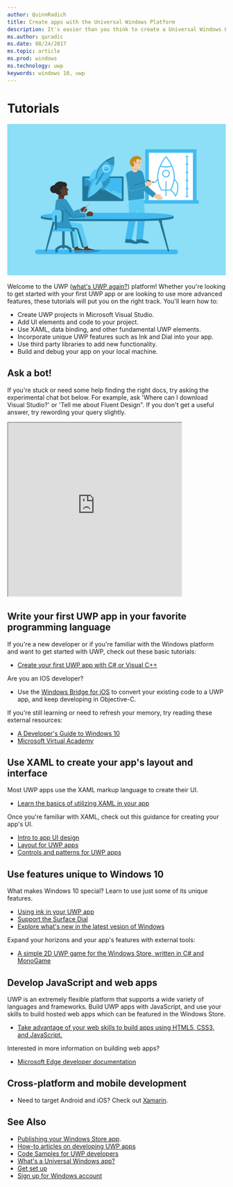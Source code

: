 ```yaml
---
author: QuinnRadich
title: Create apps with the Universal Windows Platform
description: It's easier than you think to create a Universal Windows Platform (UWP) app for Windows 10.
ms.author: quradic
ms.date: 08/24/2017
ms.topic: article
ms.prod: windows
ms.technology: uwp
keywords: windows 10, uwp
---
```


# Tutorials

![Build your app](images/build-your-app.png)

Welcome to the UWP ([what's UWP again?](whats-a-uwp.md)) platform! Whether you're looking to get started with your first UWP app or are looking to use more advanced features, these tutorials will put you on the right track. You'll learn how to:

-   Create UWP projects in Microsoft Visual Studio.
-   Add UI elements and code to your project.
-   Use XAML, data binding, and other fundamental UWP elements.
-   Incorporate unique UWP features such as Ink and Dial into your app.
-   Use third party libraries to add new functionality.
-   Build and debug your app on your local machine.

## Ask a bot!

If you're stuck or need some help finding the right docs, try asking the experimental chat bot below. For example, ask 'Where can I download Visual Studio?' or 'Tell me about Fluent Design". If you don't get a useful answer, try rewording your query slightly.

<iframe src='https://webchat.botframework.com/embed/DocBot4?s=T2nP6qZUXC8.cwA.lvc.AR-ZBwtULpaITu6_dAhMwrmg4R2GSLNzIoiMNFL8M7M' height="400" width="400"></iframe>

## Write your first UWP app in your favorite programming language

If you're a new developer or if you're familiar with the Windows platform and want to get started with UWP, check out these basic tutorials:

* [Create your first UWP app with C# or Visual C++](your-first-app.md)

Are you an IOS developer?

* Use the [Windows Bridge for iOS](https://developer.microsoft.com/windows/bridges/ios) to convert your existing code to a UWP app, and keep developing in Objective-C.

If you're still learning or need to refresh your memory, try reading these external resources:

* [A Developer's Guide to Windows 10](https://go.microsoft.com/fwlink/?linkid=850804)
* [Microsoft Virtual Academy](http://www.microsoftvirtualacademy.com/)

## Use XAML to create your app's layout and interface

Most UWP apps use the XAML markup language to create their UI.

* [Learn the basics of utilizing XAML in your app](xaml-basics-intro.md)

Once you're familiar with XAML, check out this guidance for creating your app's UI.

* [Intro to app UI design](../layout/design-and-ui-intro.md)
* [Layout for UWP apps](../layout/index.md)
* [Controls and patterns for UWP apps](../controls-and-patterns/index.md)

## Use features unique to Windows 10

What makes Windows 10 special? Learn to use just some of its unique features.

* [Using ink in your UWP app](ink-walkthrough.md)
* [Support the Surface Dial](radialcontroller-walkthrough.md)
* [Explore what's new in the latest vesion of Windows](../whats-new/windows-10-version-latest.md)

Expand your horizons and your app's features with external tools:

* [A simple 2D UWP game for the Windows Store, written in C# and MonoGame](get-started-tutorial-game-mg2d.md)

## Develop JavaScript and web apps

UWP is an extremely flexible platform that supports a wide variety of languages and frameworks. Build UWP apps with JavaScript, and use your skills to build hosted web apps which can be featured in the Windows Store.

* [Take advantage of your web skills to build apps using HTML5, CSS3, and JavaScript.](create-js-apps.md)

Interested in more information on building web apps?

* [Microsoft Edge developer documentation](https://docs.microsoft.com/microsoft-edge/)

## Cross-platform and mobile development

* Need to target Android and iOS? Check out [Xamarin](https://www.xamarin.com).

## See Also

* [Publishing your Windows Store app](https://developer.microsoft.com/store/publish-apps).
* [How-to articles on developing UWP apps](https://developer.microsoft.com/windows/apps/develop)
* [Code Samples for UWP developers](https://developer.microsoft.com/windows/samples)
* [What's a Universal Windows app?](whats-a-uwp.md)
* [Get set up](get-set-up.md)
* [Sign up for Windows account](sign-up.md)

